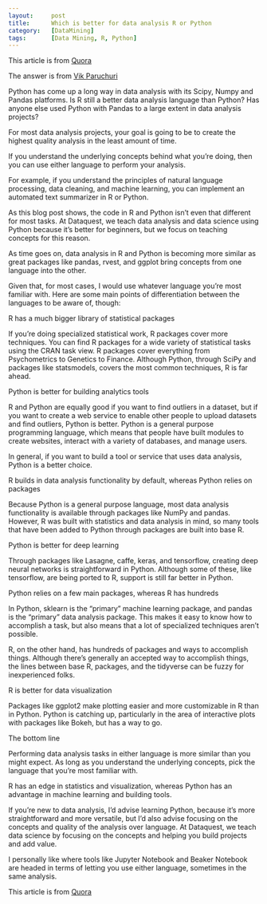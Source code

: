 ```yaml
---
layout:     post
title:      Which is better for data analysis R or Python 
category:   [DataMining] 
tags:		[Data Mining, R, Python]
---
```


This article is from [Quora](https://www.quora.com/Which-is-better-for-data-analysis-R-or-Python)

The answer is from [Vik Paruchuri](https://www.quora.com/profile/Vik-Paruchuri)

Python has come up a long way in data analysis with its Scipy, Numpy and Pandas platforms. Is R still a better data analysis language than Python? Has anyone else used Python with Pandas to a large extent in data analysis projects?

For most data analysis projects, your goal is going to be to create the highest quality analysis in the least amount of time.

If you understand the underlying concepts behind what you’re doing, then you can use either language to perform your analysis.

For example, if you understand the principles of natural language processing, data cleaning, and machine learning, you can implement an automated text summarizer in R or Python.

As this blog post shows, the code in R and Python isn’t even that different for most tasks. At Dataquest, we teach data analysis and data science using Python because it’s better for beginners, but we focus on teaching concepts for this reason.

As time goes on, data analysis in R and Python is becoming more similar as great packages like pandas, rvest, and ggplot bring concepts from one language into the other.

Given that, for most cases, I would use whatever language you’re most familiar with. Here are some main points of differentiation between the languages to be aware of, though:

R has a much bigger library of statistical packages

If you’re doing specialized statistical work, R packages cover more techniques. You can find R packages for a wide variety of statistical tasks using the CRAN task view. R packages cover everything from Psychometrics to Genetics to Finance. Although Python, through SciPy and packages like statsmodels, covers the most common techniques, R is far ahead.

Python is better for building analytics tools

R and Python are equally good if you want to find outliers in a dataset, but if you want to create a web service to enable other people to upload datasets and find outliers, Python is better. Python is a general purpose programming language, which means that people have built modules to create websites, interact with a variety of databases, and manage users.

In general, if you want to build a tool or service that uses data analysis, Python is a better choice.

R builds in data analysis functionality by default, whereas Python relies on packages

Because Python is a general purpose language, most data analysis functionality is available through packages like NumPy and pandas. However, R was built with statistics and data analysis in mind, so many tools that have been added to Python through packages are built into base R.

Python is better for deep learning

Through packages like Lasagne, caffe, keras, and tensorflow, creating deep neural networks is straightforward in Python. Although some of these, like tensorflow, are being ported to R, support is still far better in Python.

Python relies on a few main packages, whereas R has hundreds

In Python, sklearn is the “primary” machine learning package, and pandas is the “primary” data analysis package. This makes it easy to know how to accomplish a task, but also means that a lot of specialized techniques aren’t possible.

R, on the other hand, has hundreds of packages and ways to accomplish things. Although there’s generally an accepted way to accomplish things, the lines between base R, packages, and the tidyverse can be fuzzy for inexperienced folks.

R is better for data visualization

Packages like ggplot2 make plotting easier and more customizable in R than in Python. Python is catching up, particularly in the area of interactive plots with packages like Bokeh, but has a way to go.

The bottom line

Performing data analysis tasks in either language is more similar than you might expect. As long as you understand the underlying concepts, pick the language that you’re most familiar with.

R has an edge in statistics and visualization, whereas Python has an advantage in machine learning and building tools.

If you’re new to data analysis, I’d advise learning Python, because it’s more straightforward and more versatile, but I’d also advise focusing on the concepts and quality of the analysis over language. At Dataquest, we teach data science by focusing on the concepts and helping you build projects and add value.

I personally like where tools like Jupyter Notebook and Beaker Notebook are headed in terms of letting you use either language, sometimes in the same analysis.

This article is from [Quora](https://www.quora.com/Which-is-better-for-data-analysis-R-or-Python)